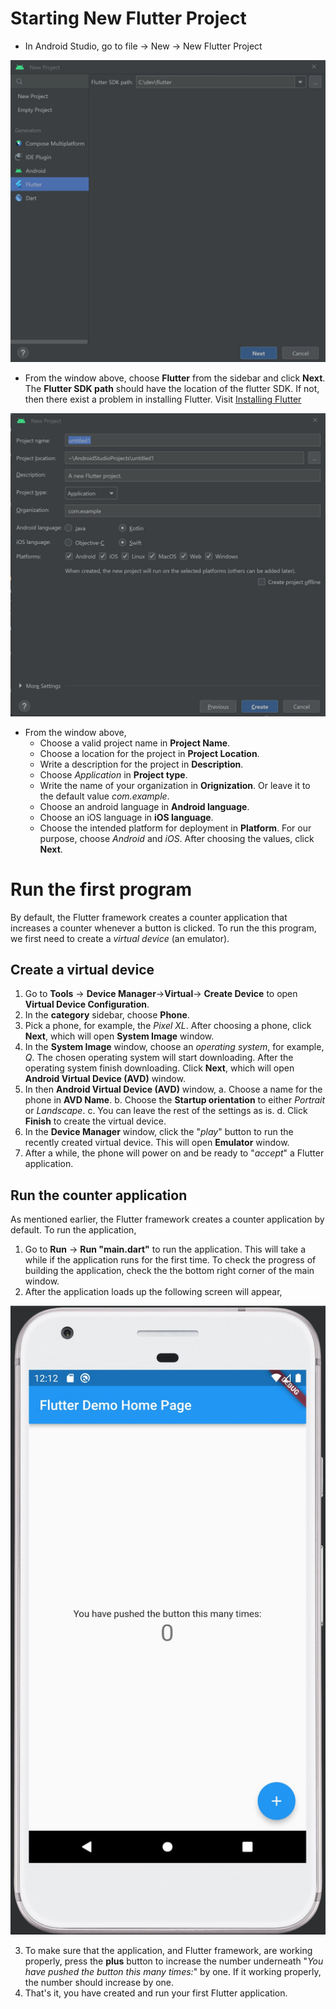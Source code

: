 ﻿# Starting New Flutter Project

 - In Android Studio, go to file -> New -> New Flutter Project
 <p align= "center">
 <img src = "https://github.com/altherwy/IS4904/blob/main/pics/New_Project_Dialog.jpg?raw=true"/>
 
- From the window above, choose **Flutter** from the sidebar and click **Next**. The **Flutter SDK path** should have the location of the flutter SDK. If not, then there exist a problem in installing Flutter. Visit [Installing Flutter](https://docs.flutter.dev/get-started/install)
 <p align= "center">
 <img src = "https://github.com/altherwy/IS4904/blob/main/pics/Project_Name_Dialog.jpg?raw=true"/>

- From the window above,
	- Choose a valid project name in **Project Name**. 
	- Choose a location for the project in **Project Location**.
	- Write a description for the project in **Description**.
	- Choose *Application* in **Project type**.
	- Write the name of your organization in **Orignization**. Or leave it to the default value *com.example*.
	- Choose an android language in **Android language**.
	- Choose an iOS language in **iOS language**.
	- Choose the intended platform for deployment in **Platform**. For our purpose, choose *Android* and *iOS*.
	After choosing the values, click **Next**.

# Run the first program

By default, the Flutter framework creates a counter application that increases a counter whenever a button is clicked. To run the this program, we first need to create a *virtual device* (an emulator).
## Create a virtual device

 1. Go to **Tools** -> **Device Manager**->**Virtual**-> **Create Device** to open **Virtual Device Configuration**.
 2.  In the **category** sidebar, choose **Phone**.
 3. Pick a phone, for example, the *Pixel XL*. After choosing a phone, click **Next**, which will open **System Image** window.
 4. In the **System Image** window, choose an *operating system*, for example, *Q*. The chosen operating system will start downloading. After the operating system finish downloading. Click **Next**, which will open **Android Virtual Device (AVD)** window. 
 5. In then **Android Virtual Device (AVD)** window,
	 a. Choose a name for the phone in **AVD Name**.
	 b. Choose the **Startup orientation** to either *Portrait* or *Landscape*.
	 c. You can leave the rest of the settings as is. 
	 d. Click **Finish** to create the virtual device.
 6. In the **Device Manager** window, click the "*play*" button to run the recently created virtual device. This will open **Emulator** window. 
 7. After a while, the phone will power on and be ready to "*accept*" a Flutter application. 

## Run the counter application
As mentioned earlier, the Flutter framework creates a counter application by default. To run the application,

 1. Go to **Run** -> **Run "main.dart"** to run the application. This will take a while if the application runs for the first time. To check the progress of building the application, check the the bottom right corner of the main window.
 2. After the application loads up the following screen will appear,

<p align = "center">
<img src = "https://github.com/altherwy/IS4904/blob/main/pics/Flutter_Demo_Home_Page.jpg?raw=true"/>

3. To make sure that the application, and Flutter framework, are working properly, press the **plus** button to increase the number underneath "*You have pushed the button this many times:*" by one. If it working properly, the number should increase by one.
4. That's it, you have created and run your first Flutter application.
